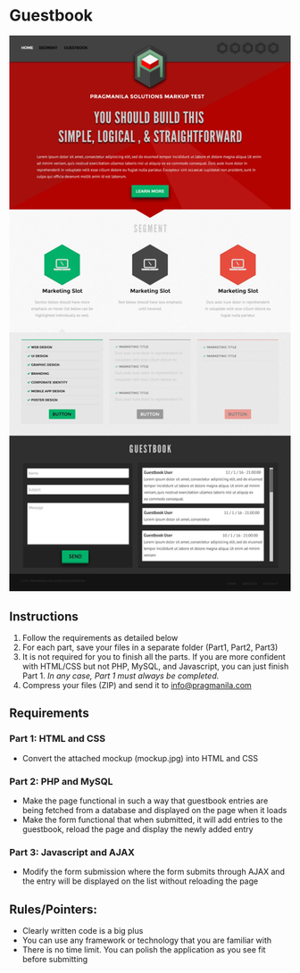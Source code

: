# Guestbook

![Mockup](https://github.com/pragmanila/guestbook/blob/master/mockup.jpg?raw=true "Mockup")

## Instructions

1. Follow the requirements as detailed below
2. For each part, save your files in a separate folder (Part1, Part2, Part3)
3. It is not required for you to finish all the parts. If you are more confident with HTML/CSS but not PHP, MySQL, and Javascript, you can just finish Part 1. *In any case, Part 1 must always be completed.*
4. Compress your files (ZIP) and send it to info@pragmanila.com

## Requirements

### Part 1: HTML and CSS

- Convert the attached mockup (mockup.jpg) into HTML and CSS

### Part 2: PHP and MySQL
- Make the page functional in such a way that guestbook entries are being fetched from a database and displayed on the page when it loads
- Make the form functional that when submitted, it will add entries to the guestbook, reload the page and display the newly added entry

### Part 3: Javascript and AJAX
- Modify the form submission where the form submits through AJAX and the entry will be displayed on the list without reloading the page 


## Rules/Pointers:
- Clearly written code is a big plus
- You can use any framework or technology that you are familiar with
- There is no time limit. You can polish the application as you see fit before submitting

